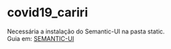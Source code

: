 # covid19_cariri
Necessária a instalação do Semantic-UI na pasta static.<BR>
Guia em: <a href="https://semantic-ui.com/introduction/getting-started.html">SEMANTIC-UI</a>
